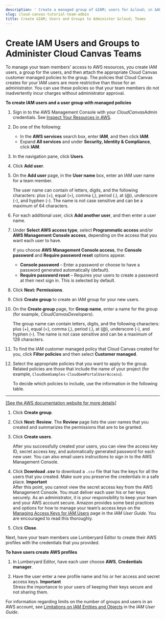 ```yaml
---
description: ' Create a managed group of &IAM; users for &cloud; in &ALYlong;. '
slug: cloud-canvas-tutorial-team-admin
title: Create &IAM; Users and Groups to Administer &cloud; Teams
---
```

# Create IAM Users and Groups to Administer Cloud Canvas Teams<a name="cloud-canvas-tutorial-team-admin"></a>

To manage your team members' access to AWS resources, you create IAM users, a group for the users, and then attach the appropriate Cloud Canvas customer managed policies to the group\. The policies that Cloud Canvas creates for your IAM users are more restrictive than those for an administrator\. You can use these policies so that your team members do not inadvertently incur charges without administrator approval\.

**To create IAM users and a user group with managed policies**

1. Sign in to the AWS Management Console with your *CloudCanvasAdmin* credentials\. See [Inspect Your Resources in AWS](cloud-canvas-tutorial-inspect.md)\.

1. Do one of the following:
   + In the **AWS services** search box, enter **IAM**, and then click **IAM**\.
   + Expand **All services** and under **Security, Identity & Compliance**, click **IAM**\.

1. In the navigation pane, click **Users**\.

1. Click **Add user**\.

1. On the **Add user** page, in the **User name** box, enter an IAM user name for a team member\. 

   The user name can contain of letters, digits, and the following characters: plus \(\+\), equal \(=\), comma \(,\), period \(\.\), at \(@\), underscore \(\-\), and hyphen \(\-\)\. The name is not case sensitive and can be a maximum of 64 characters\.

1. For each additional user, click **Add another user**, and then enter a user name\.

1. Under **Select AWS access type**, select **Programmatic access** and/or **AWS Management Console access**, depending on the access that you want each user to have\. 

   If you choose **AWS Management Console access**, the **Console password** and **Require password reset** options appear\.
   + **Console password** – Enter a password or choose to have a password generated automatically \(default\)\.
   + **Require password reset** – Requires your users to create a password at their next sign in\. This is selected by default\.

1. Click **Next: Permissions**\.

1. Click **Create group** to create an IAM group for your new users\.

1. On the **Create group** page, for **Group name**, enter a name for the group \(for example, *CloudCanvasDevelopers*\)\.

   The group name can contain letters, digits, and the following characters: plus \(\+\), equal \(=\), comma \(,\), period \(\.\), at \(@\), underscore \(\-\), and hyphen \(\-\)\. The name is not case sensitive and can be a maximum of 128 characters\. 

1. To find the IAM customer managed policy that Cloud Canvas created for you, click **Filter policies** and then select **Customer managed**\.

1. Select the appropriate policies that you want to apply to the group\. Related policies are those that include the name of your project \(for example, `CloudGemSamples-CloudGemPortalUserAccess`\)\. 

   To decide which policies to include, use the information in the following table\.  
****    
[\[See the AWS documentation website for more details\]](http://docs.aws.amazon.com/lumberyard/latest/userguide/cloud-canvas-tutorial-team-admin.html)

1. Click **Create group**\.

1. Click **Next: Review**\. The **Review** page lists the user names that you created and summarizes the permissions that are to be granted\.

1. Click **Create users**\. 

   After you successfully created your users, you can view the access key ID, secret access key, and automatically generated password for each new user\. You can also email users instructions to sign in to the AWS Management Console\.

1. Click **Download \.csv** to download a `.csv` file that has the keys for all the users that you created\. Make sure you preserve the credentials in a safe place\. 
**Important**  
After this point, you cannot view the secret access key from the AWS Management Console\. You must deliver each user his or her keys securely\.
As an administrator, it is your responsibility to keep your team and your AWS account secure\. Amazon provides some best practices and options for how to manage your team’s access keys on the [Managing Access Keys for IAM Users](https://docs.aws.amazon.com/IAM/latest/UserGuide/id-credentials-access-keys.html) page in the *IAM User Guide*\. You are encouraged to read this thoroughly\. 

1. Click **Close**\.

Next, have your team members use Lumberyard Editor to create their AWS profiles with the credentials that you provided\.

**To have users create AWS profiles**

1. In Lumberyard Editor, have each user choose **AWS**, **Credentials manager**\.

1. Have the user enter a new profile name and his or her access and secret access keys\.
**Important**  
 Stress the importance to your users of keeping their keys secure and not sharing them\.

For information regarding limits on the number of groups and users in an AWS account, see [Limitations on IAM Entities and Objects](https://docs.aws.amazon.com/IAM/latest/UserGuide/reference-iam-limits.html) in the *IAM User Guide*\.